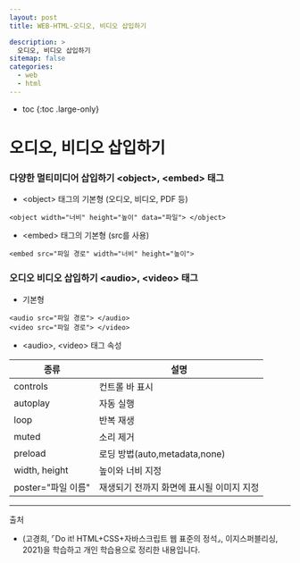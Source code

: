 ```yaml
---
layout: post
title: WEB-HTML-오디오, 비디오 삽입하기

description: >
  오디오, 비디오 삽입하기
sitemap: false
categories:
  - web
  - html
---
```


* toc
{:toc .large-only}

# 오디오, 비디오 삽입하기

### 다양한 멀티미디어 삽입하기 \<object>, \<embed> 태그

- \<object> 태그의 기본형 (오디오, 비디오, PDF 등)


~~~
<object width="너비" height="높이" data="파일"> </object>
~~~

- \<embed> 태그의 기본형 (src를 사용)

~~~
<embed src="파일 경로" width="너비" height="높이">
~~~

### 오디오 비디오 삽입하기 \<audio>, \<video> 태그

- 기본형

~~~
<audio src="파일 경로"> </audio>
<video src="파일 경로"> </video>
~~~

- \<audio>, \<video> 태그 속성

|종류|설명|
|---|---|
|controls|컨트롤 바 표시
|autoplay|자동 실행|
|loop|반복 재생|
|muted|소리 제거|
|preload|로딩 방법(auto,metadata,none)
|width, height| 높이와 너비 지정
|poster="파일 이름"|재생되기 전까지 화면에 표시될 이미지 지정


-----
출처

- (고경희, ⌜Do it! HTML+CSS+자바스크립트 웹 표준의 정석⌟, 이지스퍼블리싱, 	2021)을 학습하고 개인 학습용으로 정리한 내용입니다.
